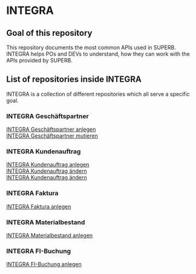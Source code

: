 # INTEGRA

## Goal of this repository
This repository documents the most common APIs used in SUPERB. INTEGRA helps POs and DEVs to understand, how they can work with the APIs provided by SUPERB.

## List of repositories inside INTEGRA
INTEGRA is a collection of different repositories which all serve a specific goal.

### INTEGRA Geschäftspartner
[INTEGRA Geschäftspartner anlegen](https://github.com/Integra-SUPERB/INTEGRA_Geschaeftspartner-anlegen)  
[INTEGRA Geschäftspartner mutieren](https://github.com/Integra-SUPERB/INTEGRA_Geschaeftspartner-mutieren)  

### INTEGRA Kundenauftrag
[INTEGRA Kundenauftrag anlegen](https://github.com/Integra-SUPERB/INTEGRA_Kundenauftrag_anlegen)   
[INTEGRA Kundenauftrag ändern](https://github.com/Integra-SUPERB/INTEGRA_Kundenauftrag_aendern)  
[INTEGRA Kundenauftrag ändern](https://github.com/Integra-SUPERB/INTEGRA_Kundenauftrag_abfragen)

### INTEGRA Faktura
[INTEGRA Faktura anlegen](https://github.com/Integra-SUPERB/INTEGRA_Faktura_anlegen)

### INTEGRA Materialbestand
[INTEGRA Materialbestand anlegen](https://github.com/Integra-SUPERB/INTEGRA_Material_anlegen)  

### INTEGRA FI-Buchung
[INTEGRA FI-Buchung anlegen](https://github.com/Integra-SUPERB/INTEGRA_FI-Buchung_anlegen)


